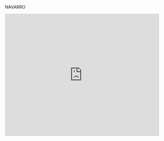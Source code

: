 NAVARRO


<iframe allowfullscreen="allowfullscreen" scrolling="no" class="fp-iframe" src="https://heyzine.com/flip-book/e7b5f7016a.html" style="border: 1px solid lightgray; width: 100%; height: 400px;"></iframe>
